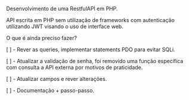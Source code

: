 Desenvolvimento de uma RestfulAPI em PHP.

API escrita em PHP sem utilização de frameworks com autenticação utilizando JWT visando o uso de interface web.

O que é ainda preciso fazer?

[ ] - Rever as queries, implementar statements PDO para evitar SQLi.

[ ] - Atualizar a validação de senha, foi removido uma função específica com consulta a API externa por motivos de praticidade.

[ ] - Atualizar campos e rever alterações.

[ ] - Documentação + passo-passo.
